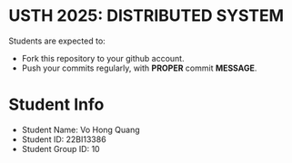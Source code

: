 USTH 2025: DISTRIBUTED SYSTEM
=====================================================

Students are expected to:
* Fork this repository to your github account.
* Push your commits regularly, with **PROPER** commit **MESSAGE**.


Student Info
=========================

* Student Name: Vo Hong Quang
* Student ID: 22BI13386
* Student Group ID: 10
